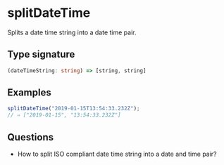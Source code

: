# splitDateTime

Splits a date time string into a date time pair.

## Type signature

<!-- prettier-ignore-start -->
```typescript
(dateTimeString: string) => [string, string]
```
<!-- prettier-ignore-end -->

## Examples

<!-- prettier-ignore-start -->
```javascript
splitDateTime("2019-01-15T13:54:33.232Z");
// ⇒ ["2019-01-15", "13:54:33.232Z"]
```
<!-- prettier-ignore-end -->

## Questions

- How to split ISO compliant date time string into a date and time pair?

